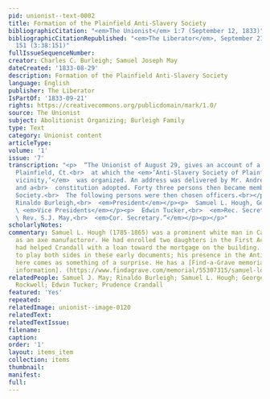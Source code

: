 ```yaml
---
pid: unionist--text-0002
title: Formation of the Plainfield Anti-Slavery Society
bibliographicCitation: "<em>The Unionist</em> 1:7 (September 12, 1833)"
bibliographicCitationRepublished: "<em>The Liberator</em>, September 21, 1833, p.
  151 (3:38:151)"
fullIssueSequenceNumber: 
creator: Charles C. Burleigh; Samuel Joseph May
dateCreated: '1833-08-29'
description: Formation of the Plainfield Anti-Slavery Society
language: English
publisher: The Liberator
IsPartOf: '1833-09-21'
rights: https://creativecommons.org/publicdomain/mark/1.0/
source: The Unionist
subject: Abolitionist Organizing; Burleigh Family
type: Text
category: Unionist content
articleType: 
volume: '1'
issue: '7'
transcription: "<p>  “The Unionist of August 29, gives an account of a meeting in
  Plainfield, Ct.<br>  at which the <em>‘Anti-Slavery Society of Plainfield, and its
  vicinity,’</em>  was organized. An address was delivered by Mr. Andrew Rockwell,
  and a<br>  constitution adopted. Forty three persons then became members of the
  Society.<br>  The following persons were then chosen officers.<br></p><p>  Dea.
  Rinaldo Burleigh,<br>  <em>President</em></p><p>  Samuel L. Hough, George Sharpe,<br>
  \ <em>Vice Presidents</em></p><p>  Edwin Tucker,<br>  <em>Rec. Secretary.</em></p><p>
  \ Rev. S.J. May,<br>  <em>Cor. Secretary.”</em></p><p></p>"
scholarlyNotes: 
commentary: Samuel L. Hough (1785-1865) was a prominent white man in Canterbury, working
  as an axe manufactorer. He had enrolled two daughters in the First Academy, and
  had helped Crandall with a loan toward the mortgage on the building. He appears
  to play both sides in these early documents; his presence in the Anti-Slavery Society
  here comes as something of a surprise. He has a [Find-a-Grave memorial with more
  information]. (https://www.findagrave.com/memorial/55307315/samuel-lockwood-hough?_gl=1*1wbgjbe*_ga*MTUyMjQxNDg5NS4xNjU5NTYyOTE2*_ga_4QT8FMEX30*NTkyNjdiOTctODA4NC00MjRiLTk3ZDYtYjM1MmUzMDY2MWZhLjI4LjEuMTY4MDIwMjgxMS41LjAuMA.#source)
relatedPeople: Samuel J. May; Rinaldo Burleigh; Samuel L. Hough; George Sharpe; Andrew
  Rockwell; Edwin Tucker; Prudence Crandall
featured: 'Yes'
repeated: 
relatedImage: unionist--image-0120
relatedText: 
relatedTextIssue: 
filename: 
caption: 
order: '1'
layout: items_item
collection: items
thumbnail: 
manifest: 
full: 
---
```

